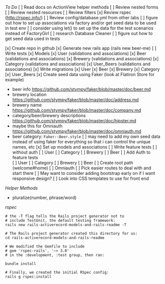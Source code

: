 *To Do*
[ ] Read docs on ActionView helper methods
[ ] Review nested forms
[ ] Review nested resources
[ ] Review filters
[x] Review rspec (http://rspec.info/)
[ ] Review config/database.yml from other labs
[ ] figure out how to set up associations via factory and/or get seed data to be used in test env
[ ] consider using let() to set up the data for the test scenarios instead of FactoryGirl
[ ] research Database Cleaner
[ ] figure out how to get seed data used in tests

[x] Create repo in github
[x] Generate new rails app (rails new beer-me)
[ ] Write tests
    [x] Models
      [x] User (validations and associations)
      [x] Beer (validations and associations)
      [x] Brewery (validations and associations)
      [x] Category (validations and associations)
      [x] User_Beers (validations and associations)
[x] Write migrations
  [x] User
  [x] Beer
  [x] Brewery
  [x] Category
  [x] User_Beers
[x] Create seed data using Faker (look at Flatiron Store for example)
  + beer info https://github.com/stympy/faker/blob/master/doc/beer.md
  + brewery location   https://github.com/stympy/faker/blob/master/doc/address.md
  + brewery name https://github.com/stympy/faker/blob/master/doc/company.md
  + category/beer/brewery descriptions https://github.com/stympy/faker/blob/master/doc/hipster.md
  + maybe this for Omniauth https://github.com/stympy/faker/blob/master/doc/omniauth.md
  + beer category: `Faker::Beer.style`
[ ] may need to add my own seed data instead of using faker for everything so that i can control the unique names, etc
[x] Set up models and associations
[ ] Write feature tests
  [ ] without auth
    [ ] User
    [ ] Category
    [ ] Brewery
    [ ] Beer
  [ ] Add Auth to feature tests  
    [ ] User
    [ ] Category
    [ ] Brewery
    [ ] Beer
[ ] Create root path (welcome#home)
[ ] Omniauth
[ ] Pick easier routes to deal with and start there
[ ] May want to consider adding bootstrap early on if I want responsive design?
[ ] Look into CSS templates to use for front end

*Helper Methods*
+ pluralize(number, phrase/word)

*rspec*
```
# the -T flag tells the Rails project generator not to
# include TestUnit, the default testing framework:
rails new rails-activerecord-models-and-rails-readme -T

# The Rails project generator created this directory for us:
cd rails-activerecord-models-and-rails-readme

# We modified the Gemfile to include
# gem 'rspec-rails', '~> 3.0'
# in the :development, :test group, then ran:

bundle install

# Finally, we created the initial RSpec config:
rails g rspec:install
```
